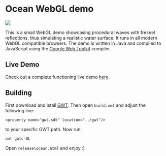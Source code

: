 # Ocean WebGL demo

![](https://raw.github.com/pkamenarsky/ocean/master/screenshot/ocean.jpg)

This is a small WebGL demo showcasing procedural waves with fresnel reflections, thus simulating a realistic water surface. It runs in all modern WebGL compatible browsers. The demo is written in Java and compiled to JavaScript using the [Google Web Toolkit](https://developers.google.com/web-toolkit/) compiler.

## Live Demo

Check out a complete functioning live demo [here](http://pkamenarsky.github.com/ocean/ocean.html).

## Building

First download and istall [GWT](https://developers.google.com/web-toolkit/). Then open `build.xml` and adjust the following line:

    <property name="gwt.sdk" location="../gwt"/>

to your specific GWT path. Now run:

    ant gwtc-GL

Open `release\ocean.html` and enjoy :)
